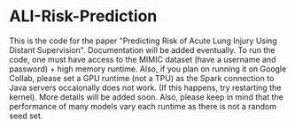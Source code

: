 # ALI-Risk-Prediction
This is the code for the paper "Predicting Risk of Acute Lung Injury Using Distant Supervision". Documentation will be added eventually. To run the code, one must have access to the MIMIC dataset (have a username and password) + high memory runtime. Also, if you plan on running it on Google Collab, please set a GPU runtime (not a TPU) as the Spark connection to Java servers occaionally does not work. (If this happens, try restarting the kernel). More details will be added soon. Also, please keep in mind that the performance of many models vary each runtime as there is not a random seed set.
